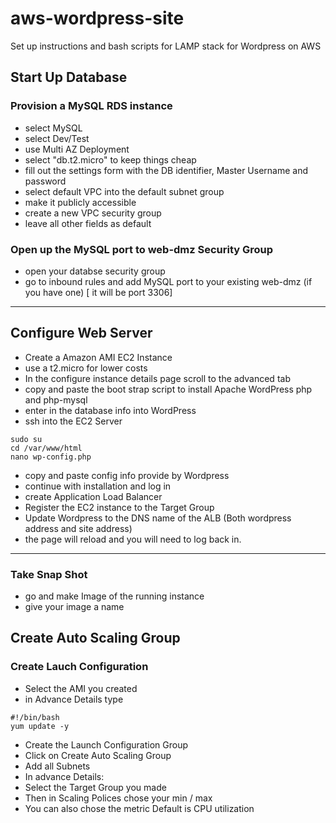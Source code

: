 # aws-wordpress-site
Set up instructions and bash scripts for LAMP stack  for Wordpress on AWS

## Start Up Database

### Provision a MySQL RDS instance
- select MySQL 
- select Dev/Test
- use Multi AZ Deployment 
- select "db.t2.micro" to keep things cheap
- fill out the settings form with the DB identifier, Master Username and password
- select default VPC into the default subnet group
- make it publicly accessible 
- create a new VPC security group
- leave all other fields as default 

### Open up the MySQL port to web-dmz Security Group
- open your databse security group
- go to inbound rules and add MySQL port to your existing web-dmz (if you have one) [ it will be port 3306]


---

## Configure Web Server

- Create a Amazon AMI EC2 Instance
- use a t2.micro for lower costs
- In the configure instance details page scroll to the advanced tab 
- copy and paste the boot strap script to install Apache WordPress php and php-mysql 
- enter in the database info into WordPress
- ssh into the EC2 Server 
```
sudo su
cd /var/www/html 
nano wp-config.php
```
- copy and paste config info provide by Wordpress
- continue with installation and log in
- create Application Load Balancer
- Register the EC2 instance to the Target Group
- Update Wordpress to the DNS name of the ALB (Both wordpress address and site address)
- the page will reload and you will need to log back in.

---

### Take Snap Shot 
- go and make Image of the running instance
- give your image a name 



## Create Auto Scaling Group

### Create Lauch Configuration

- Select the AMI you created
- in Advance Details type
```
#!/bin/bash
yum update -y
```
- Create the Launch Configuration Group
- Click on Create Auto Scaling Group
- Add all Subnets
- In advance Details:
- Select the Target Group you made
- Then in Scaling Polices chose your min / max
- You can also chose the metric Default is CPU utilization 







